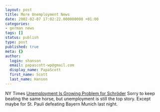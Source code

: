 ```yaml
---
layout: post
title: More Unemployment News
date: 2002-02-07 17:02:22.000000000 +01:00
categories:
- german news
tags: []
status: publish
type: post
published: true
meta: {}
author:
  login: shanson
  email: papascott-wp@gmail.com
  display_name: PapaScott
  first_name: Scott
  last_name: Hanson
---
```

<p>NY Times <a href="http://www.nytimes.com/2002/02/07/international/europe/07GERM.html"> Unemployment Is Growing Problem for Schröder</a> Sorry to keep beating the same horse, but unemployment is still the top story. Except maybe for St. Pauli defeating Bayern Munich last night.</p>

